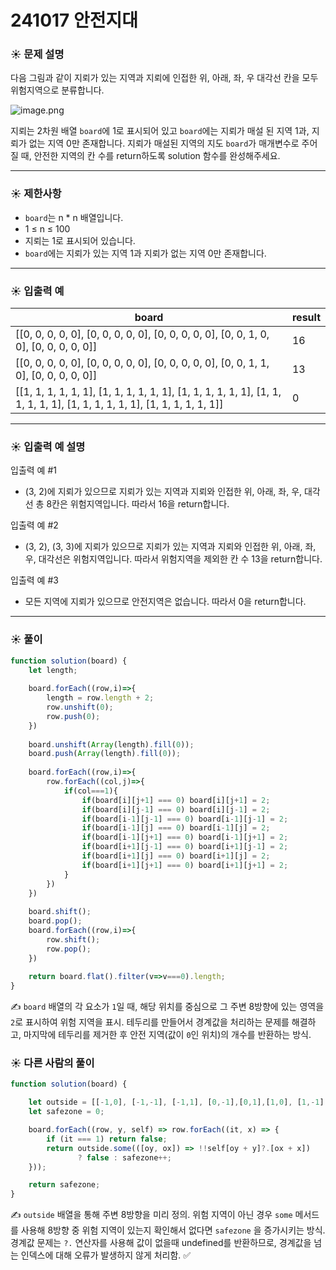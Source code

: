 # 241017 안전지대

### ☀️ 문제 설명

다음 그림과 같이 지뢰가 있는 지역과 지뢰에 인접한 위, 아래, 좌, 우 대각선 칸을 모두 위험지역으로 분류합니다.

![image.png](https://prod-files-secure.s3.us-west-2.amazonaws.com/bfb5a48f-115e-4757-a1dd-1b668428a1fa/83d7f713-d66a-438f-9425-3f72d10f157e/image.png)

지뢰는 2차원 배열 `board`에 1로 표시되어 있고 `board`에는 지뢰가 매설 된 지역 1과, 지뢰가 없는 지역 0만 존재합니다. 지뢰가 매설된 지역의 지도 `board`가 매개변수로 주어질 때, 안전한 지역의 칸 수를 return하도록 solution 함수를 완성해주세요.

---

### ☀️ **제한사항**

- `board`는 n * n 배열입니다.
- 1 ≤ n ≤ 100
- 지뢰는 1로 표시되어 있습니다.
- `board`에는 지뢰가 있는 지역 1과 지뢰가 없는 지역 0만 존재합니다.

---

### ☀️ **입출력 예**

| board | result |
| --- | --- |
| [[0, 0, 0, 0, 0], [0, 0, 0, 0, 0], [0, 0, 0, 0, 0], [0, 0, 1, 0, 0], [0, 0, 0, 0, 0]] | 16 |
| [[0, 0, 0, 0, 0], [0, 0, 0, 0, 0], [0, 0, 0, 0, 0], [0, 0, 1, 1, 0], [0, 0, 0, 0, 0]] | 13 |
| [[1, 1, 1, 1, 1, 1], [1, 1, 1, 1, 1, 1], [1, 1, 1, 1, 1, 1], [1, 1, 1, 1, 1, 1], [1, 1, 1, 1, 1, 1], [1, 1, 1, 1, 1, 1]] | 0 |

---

### ☀️ **입출력 예 설명**

입출력 예 #1

- (3, 2)에 지뢰가 있으므로 지뢰가 있는 지역과 지뢰와 인접한 위, 아래, 좌, 우, 대각선 총 8칸은 위험지역입니다. 따라서 16을 return합니다.

입출력 예 #2

- (3, 2), (3, 3)에 지뢰가 있으므로 지뢰가 있는 지역과 지뢰와 인접한 위, 아래, 좌, 우, 대각선은 위험지역입니다. 따라서 위험지역을 제외한 칸 수 13을 return합니다.

입출력 예 #3

- 모든 지역에 지뢰가 있으므로 안전지역은 없습니다. 따라서 0을 return합니다.

---

### ☀️ 풀이

```jsx
function solution(board) {
    let length;
    
    board.forEach((row,i)=>{
        length = row.length + 2;
        row.unshift(0);
        row.push(0);
    })
    
    board.unshift(Array(length).fill(0));
    board.push(Array(length).fill(0));
    
    board.forEach((row,i)=>{
        row.forEach((col,j)=>{
            if(col===1){
                if(board[i][j+1] === 0) board[i][j+1] = 2;
                if(board[i][j-1] === 0) board[i][j-1] = 2;
                if(board[i-1][j-1] === 0) board[i-1][j-1] = 2;
                if(board[i-1][j] === 0) board[i-1][j] = 2;
                if(board[i-1][j+1] === 0) board[i-1][j+1] = 2;
                if(board[i+1][j-1] === 0) board[i+1][j-1] = 2;
                if(board[i+1][j] === 0) board[i+1][j] = 2;
                if(board[i+1][j+1] === 0) board[i+1][j+1] = 2;
            }
        })
    })
    
    board.shift();
    board.pop();
    board.forEach((row,i)=>{
        row.shift();
        row.pop();
    })
    
    return board.flat().filter(v=>v===0).length;
}
```

✍️ `board` 배열의 각 요소가 `1`일 때, 해당 위치를 중심으로 그 주변 8방향에 있는 영역을 `2`로 표시하여 위험 지역을 표시. 테두리를 만들어서 경계값을 처리하는 문제를 해결하고, 마지막에 테두리를 제거한 후 안전 지역(값이 `0`인 위치)의 개수를 반환하는 방식.

### ☀️ 다른 사람의 풀이

```jsx
function solution(board) {

    let outside = [[-1,0], [-1,-1], [-1,1], [0,-1],[0,1],[1,0], [1,-1], [1,1]];
    let safezone = 0;

    board.forEach((row, y, self) => row.forEach((it, x) => {
        if (it === 1) return false;
        return outside.some(([oy, ox]) => !!self[oy + y]?.[ox + x])
               ? false : safezone++;
    }));

    return safezone;
}
```

✍️ `outside` 배열을 통해 주변 8방향을 미리 정의. 위험 지역이 아닌 경우 `some` 메서드를 사용해 8방향 중 위험 지역이 있는지 확인해서 없다면 `safezone` 을 증가시키는 방식. 경계값 문제는 `?.` 연산자를 사용해 값이 없을때 undefined를 반환하므로, 경계값을 넘는 인덱스에 대해 오류가 발생하지 않게 처리함. ✅
